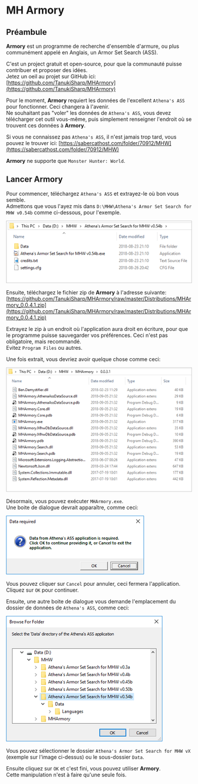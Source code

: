 # MH Armory

## Préambule

**Armory** est un programme de recherche d'ensemble d'armure, ou plus communément appelé en Anglais, un Armor Set Search (ASS).

C'est un project gratuit et open-source, pour que la communauté puisse contribuer et proposer des idées.<br/>
Jetez un oeil au projet sur GitHub ici: [https://github.com/TanukiSharp/MHArmory](https://github.com/TanukiSharp/MHArmory)

Pour le moment, **Armory** requiert les données de l'excellent `Athena's ASS` pour fonctionner. Ceci changera à l'avenir.<br/>
Ne souhaitant pas "voler" les données de `Athena's ASS`, vous devez télécharger cet outil vous-même, puis simplement renseigner l'endroit où se trouvent ces données à **Armory**.

Si vous ne connaissez pas `Athena's ASS`, il n'est jamais trop tard, vous pouvez le trouver ici: [https://sabercathost.com/folder/70912/MHW](https://sabercathost.com/folder/70912/MHW)

**Armory** ne supporte que `Monster Hunter: World`.

## Lancer Armory

Pour commencer, téléchargez `Athena's ASS` et extrayez-le où bon vous semble.<br/>
Admettons que vous l'ayez mis dans `D:\MHW\Athena's Armor Set Search for MHW v0.54b` comme ci-dessous, pour l'exemple.

![Athena's ASS directory content](images/athena_ass_directory_content.png)

Ensuite, téléchargez le fichier zip de **Armory** à l'adresse suivante: [https://github.com/TanukiSharp/MHArmory/raw/master/Distributions/MHArmory_0.0.4.1.zip](https://github.com/TanukiSharp/MHArmory/raw/master/Distributions/MHArmory_0.0.4.1.zip)

Extrayez le zip à un endroit où l'application aura droit en écriture, pour que le programme puisse sauvegarder vos préférences. Ceci n'est pas obligatoire, mais recommandé.<br/>
Evitez `Program Files` ou autres.

Une fois extrait, vous devriez avoir quelque chose comme ceci:

![Armory directory content](images/armory_directory_content.png)

Désormais, vous pouvez exécuter `MHArmory.exe`.<br/>
Une boite de dialogue devrait apparaître, comme ceci:

![Data access dialog](images/data_access_dlg01.png)

Vous pouvez cliquer sur `Cancel` pour annuler, ceci fermera l'application.<br/>
Cliquez sur `OK` pour continuer.

Ensuite, une autre boite de dialogue vous demande l'emplacement du dossier de données de `Athena's ASS`, comme ceci:

![Data access dialog](images/data_access_dlg02.png)

Vous pouvez sélectionner le dossier `Athena's Armor Set Search for MHW vX` (exemple sur l'image ci-dessus) ou le sous-dossier `Data`.

Ensuite cliquez sur `OK` et c'est fini, vous pouvez utiliser **Armory**.<br/>
Cette manipulation n'est à faire qu'une seule fois.
